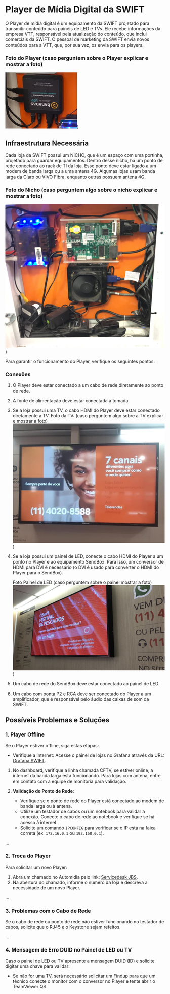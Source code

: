 # Player de Mídia Digital da SWIFT

O Player de mídia digital é um equipamento da SWIFT projetado para transmitir conteúdo para painéis de LED e TVs. Ele recebe informações da empresa VTT, responsável pela atualização do conteúdo, que inclui comerciais da SWIFT. O pessoal de marketing da SWIFT envia novos conteúdos para a VTT, que, por sua vez, os envia para os players.

### Foto do Player (caso perguntem sobre o Player explicar e mostrar a foto)
![Player de Mídia Digital](https://github.com/Lguilherme99/Players/blob/main/Player.PNG))

## Infraestrutura Necessária

Cada loja da SWIFT possui um NICHO, que é um espaço com uma portinha, projetado para guardar equipamentos. Dentro desse nicho, há um ponto de rede conectado ao rack de TI da loja. Esse ponto deve estar ligado a um modem de banda larga ou a uma antena 4G. Algumas lojas usam banda larga da Claro ou VIVO Fibra, enquanto outras possuem antena 4G.

### Foto do Nicho (caso perguntem algo sobre o nicho explicar e mostrar a foto)
![Nicho de Equipamentos](https://github.com/Lguilherme99/Players/blob/main/Nicho.jpg))

Para garantir o funcionamento do Player, verifique os seguintes pontos:

### Conexões
1. O Player deve estar conectado a um cabo de rede diretamente ao ponto de rede.
2. A fonte de alimentação deve estar conectada à tomada.
3. Se a loja possui uma TV, o cabo HDMI do Player deve estar conectado diretamente à TV.
   Foto da TV: (caso perguntem algo sobre a TV explicar e mostrar a foto)
   ![Conexão com TV](https://github.com/Lguilherme99/Players/blob/main/TV.jpg ))

4. Se a loja possui um painel de LED, conecte o cabo HDMI do Player a um ponto no Player e ao equipamento SendBox. Para isso, um conversor de HDMI para DVI é necessário (o DVI é usado para converter o HDMI do Player para o SendBox).

   Foto Painel de LED (caso perguntem sobre o painel mostrar a foto)
   ![Conexão com Painel de LED](https://github.com/Lguilherme99/Players/blob/main/Painel%20de%20LED.jpg))

5. Um cabo de rede do SendBox deve estar conectado ao painel de LED.
6. Um cabo com ponta P2 e RCA deve ser conectado do Player a um amplificador, que é responsável pelo áudio das caixas de som da SWIFT.

## Possíveis Problemas e Soluções

### 1. Player Offline
Se o Player estiver offline, siga estas etapas:

- Verifique a Internet: Acesse o painel de lojas no Grafana através da URL: [Grafana SWIFT](http://grafana.swift.com.br/d/MqX7ba-Sz/lojas?orgId=3).

1. No dashboard, verifique a linha chamada CFTV; se estiver online, a internet da banda larga está funcionando. Para lojas com antena, entre em contato com a equipe de monitoria para validação.

2. **Validação do Ponto de Rede**:
   - Verifique se o ponto de rede do Player está conectado ao modem de banda larga ou à antena.
   - Utilize um testador de cabos ou um notebook para validar a conexão. Conecte o cabo de rede ao notebook e verifique se há acesso à internet. 
   - Solicite um comando `IPCONFIG` para verificar se o IP está na faixa correta (ex: `172.16.0.1` ou `192.168.0.1`).

...

### 2. Troca do Player
Para solicitar um novo Player:

1. Abra um chamado no Automidia pelo link: [Servicedesk JBS](https://servicedesk.jbs.com.br/).
2. Na abertura do chamado, informe o número da loja e descreva a necessidade de um novo Player.

...

### 3. Problemas com o Cabo de Rede
Se o cabo de rede ou ponto de rede não estiver funcionando no testador de cabos, solicite que o RJ45 e o Keystone sejam refeitos.

...

### 4. Mensagem de Erro DUID no Painel de LED ou TV
Caso o painel de LED ou TV apresente a mensagem DUID (ID) e solicite digitar uma chave para validar:

- Se não for uma TV, será necessário solicitar um Findup para que um técnico conecte o monitor com o conversor no Player e tente abrir o TeamViewer QS.
